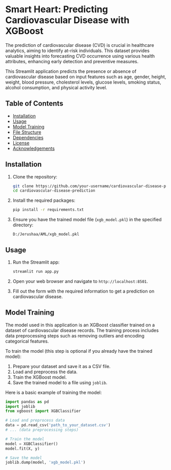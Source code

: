 # Smart Heart: Predicting Cardiovascular Disease with XGBoost
The prediction of cardiovascular disease (CVD) is crucial in healthcare analytics, aiming to identify at-risk individuals. This dataset provides valuable insights into forecasting CVD occurrence using various health attributes, enhancing early detection and preventive measures.

This Streamlit application predicts the presence or absence of cardiovascular disease based on input features such as age, gender, height, weight, blood pressure, cholesterol levels, glucose levels, smoking status, alcohol consumption, and physical activity level.

## Table of Contents
- [Installation](#installation)
- [Usage](#usage)
- [Model Training](#model-training)
- [File Structure](#file-structure)
- [Dependencies](#dependencies)
- [License](#license)
- [Acknowledgements](#acknowledgements)

## Installation

1. Clone the repository:
    ```bash
    git clone https://github.com/your-username/cardiovascular-disease-prediction.git
    cd cardiovascular-disease-prediction
    ```

2. Install the required packages:
    ```bash
    pip install -r requirements.txt
    ```

3. Ensure you have the trained model file (`xgb_model.pkl`) in the specified directory:
    ```plaintext
    D:/Jerushaa/AML/xgb_model.pkl
    ```

## Usage

1. Run the Streamlit app:
    ```bash
    streamlit run app.py
    ```

2. Open your web browser and navigate to `http://localhost:8501`.

3. Fill out the form with the required information to get a prediction on cardiovascular disease.

## Model Training

The model used in this application is an XGBoost classifier trained on a dataset of cardiovascular disease records. The training process includes data preprocessing steps such as removing outliers and encoding categorical features.

To train the model (this step is optional if you already have the trained model):

1. Prepare your dataset and save it as a CSV file.
2. Load and preprocess the data.
3. Train the XGBoost model.
4. Save the trained model to a file using `joblib`.

Here is a basic example of training the model:

```python
import pandas as pd
import joblib
from xgboost import XGBClassifier

# Load and preprocess data
data = pd.read_csv('path_to_your_dataset.csv')
# ... (data preprocessing steps)

# Train the model
model = XGBClassifier()
model.fit(X, y)

# Save the model
joblib.dump(model, 'xgb_model.pkl')

